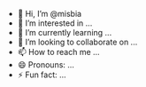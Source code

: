 - 👋 Hi, I’m @misbia
- 👀 I’m interested in ...
- 🌱 I’m currently learning ...
- 💞️ I’m looking to collaborate on ...
- 📫 How to reach me ...
- 😄 Pronouns: ...
- ⚡ Fun fact: ...

<!---
misbia/misbia is a ✨ special ✨ repository because its `README.md` (this file) appears on your GitHub profile.
You can click the Preview link to take a look at your changes.
--->
